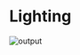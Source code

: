 # Lighting
![output](https://user-images.githubusercontent.com/54809176/177543578-1268a02d-8647-4f54-ac01-a54cd77ad0f4.gif)

